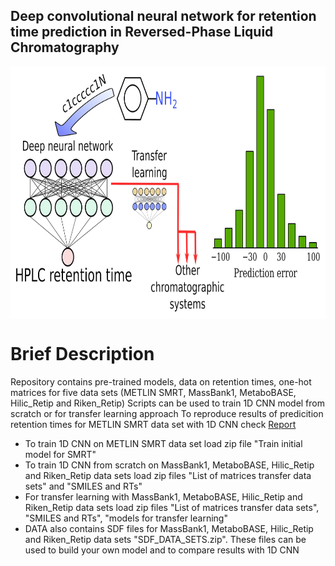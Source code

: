 ## Deep convolutional neural network for retention time prediction in Reversed-Phase Liquid Chromatography
<img src="graphical abstract.png" align="center" height="404" width="680"/>

# Brief Description
Repository contains pre-trained models, data on retention times, one-hot matrices for five data sets (METLIN SMRT, MassBank1, MetaboBASE, Hilic_Retip and Riken_Retip)
Scripts can be used to train 1D CNN model from scratch or for transfer learning approach
To reproduce results of predicition retention times for METLIN SMRT data set with 1D CNN check [Report](https://github.com/Elizachem/SMRT_transfer/tree/main/Report) 

* To train 1D CNN on METLIN SMRT data set load zip file "Train initial model for SMRT"
* To train 1D CNN from scratch on MassBank1, MetaboBASE, Hilic_Retip and Riken_Retip data sets load zip files "List of matrices transfer data sets" and "SMILES and RTs"
* For transfer learning with MassBank1, MetaboBASE, Hilic_Retip and Riken_Retip data sets load zip files "List of matrices transfer data sets", "SMILES and RTs", "models for transfer learning" 
* DATA also contains SDF files for MassBank1, MetaboBASE, Hilic_Retip and Riken_Retip data sets "SDF_DATA_SETS.zip". These files can be used to build your own model and to compare results with 1D CNN

